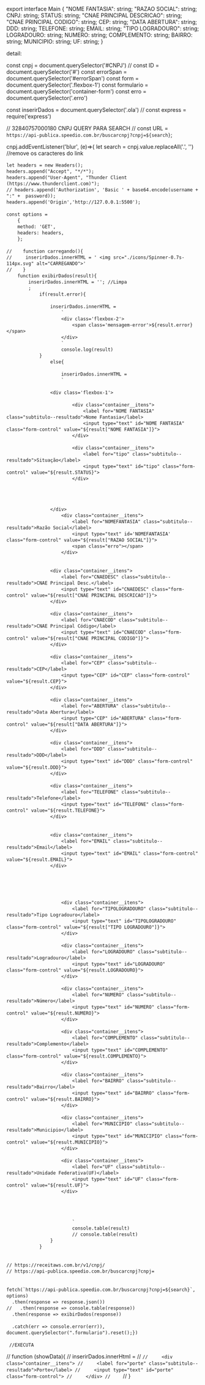 export interface Main {
    "NOME FANTASIA":            string;
    "RAZAO SOCIAL":             string;
    CNPJ:                       string;
    STATUS:                     string;
    "CNAE PRINCIPAL DESCRICAO": string;
    "CNAE PRINCIPAL CODIGO":    string;
    CEP:                        string;
    "DATA ABERTURA":            string;
    DDD:                        string;
    TELEFONE:                   string;
    EMAIL:                      string;
    "TIPO LOGRADOURO":          string;
    LOGRADOURO:                 string;
    NUMERO:                     string;
    COMPLEMENTO:                string;
    BAIRRO:                     string;
    MUNICIPIO:                  string;
    UF:                         string;
}

detail:























const cnpj = document.querySelector('#CNPJ')
// const ID = document.querySelector('#')
const errorSpan = document.querySelector('#errorSpan')
const form = document.querySelector('.flexbox-1')
const formulario = document.querySelector('container-form')
const erro = document.querySelector('.erro')


const inserirDados = document.querySelector('.ola')
// const express = require('express')

// 32840757000180 CNPJ QUERY PARA SEARCH
// const URL = `https://api-publica.speedio.com.br/buscarcnpj?cnpj=${search}`;



cnpj.addEventListener('blur', (e)=>{
    let search = cnpj.value.replaceAll('.', '') //remove os caracteres do link
    




 
    let headers = new Headers();
    headers.append("Accept", "*/*");
    headers.append("User-Agent", "Thunder Client (https://www.thunderclient.com)");
    // headers.append('Authorization', 'Basic ' + base64.encode(username + ":" +  password));
    headers.append('Origin','http://127.0.0.1:5500');

    const options = 
        {
        method: 'GET', 
        headers: headers,
        };

    //    function carregando(){
    //     inserirDados.innerHTML = ' <img src="./icons/Spinner-0.7s-114px.svg" alt="CARREGANDO">'
    //    }
        function exibirDados(result){
            inserirDados.innerHTML = ''; //Limpa
            ;
                if(result.error){

                    inserirDados.innerHTML = 
                        `
                        <div class='flexbox-2'>
                            <span class='mensagem-error'>${result.error}</span>
                        </div>
                        `
                        console.log(result)
                }
                    else{
                        
                        inserirDados.innerHTML = 
                        ` 
                
                    <div class='flexbox-1'>
                    
                            <div class="container__itens">
                                <label for="NOME FANTASIA" class="subtitulo--resultado">Nome Fantasia</label>
                                <input type="text" id="NOME FANTASIA" class="form-control" value="${result["NOME FANTASIA"]}">
                            </div>

                            <div class="container__itens">
                                <label for="tipo" class="subtitulo--resultado">Situação</label>
                                <input type="text" id="tipo" class="form-control" value="${result.STATUS}">
                            </div>  
                    
                
                    
                        
                    </div>
                        <div class="container__itens">
                            <label for="NOMEFANTASIA" class="subtitulo--resultado">Razão Social</label>
                            <input type="text" id='NOMEFANTASIA' class="form-control" value="${result["RAZAO SOCIAL"]}">
                            <span class="erro"></span>
                        </div>
                        
                    
                    <div class="container__itens">
                        <label for="CNAEDESC" class="subtitulo--resultado">CNAE Principal Desc.</label>
                        <input type="text" id="CNAEDESC" class="form-control" value="${result["CNAE PRINCIPAL DESCRICAO"]}">
                    </div>

                    <div class="container__itens">
                        <label for="CNAECOD" class="subtitulo--resultado">CNAE Principal Código</label>
                        <input type="text" id="CNAECOD" class="form-control" value="${result["CNAE PRINCIPAL CODIGO"]}">
                    </div>

                    <div class="container__itens">
                        <label for="CEP" class="subtitulo--resultado">CEP</label>
                        <input type="CEP" id="CEP" class="form-control" value="${result.CEP}">
                    </div>

                    <div class="container__itens">
                        <label for="ABERTURA" class="subtitulo--resultado">Data Abertura</label>
                        <input type="CEP" id="ABERTURA" class="form-control" value="${result["DATA ABERTURA"]}">
                    </div>
                
                    <div class="container__itens">
                        <label for="DDD" class="subtitulo--resultado">DDD</label>
                        <input type="text" id="DDD" class="form-control" value="${result.DDD}">
                    </div>

                    <div class="container__itens">
                        <label for="TELEFONE" class="subtitulo--resultado">Telefone</label>
                        <input type="text" id="TELEFONE" class="form-control" value="${result.TELEFONE}">
                    </div>


                    <div class="container__itens">
                        <label for="EMAIL" class="subtitulo--resultado">Email</label>
                        <input type="text" id="EMAIL" class="form-control" value="${result.EMAIL}">
                    </div>

                

                    

                        <div class="container__itens">
                            <label for="TIPOLOGRADOURO" class="subtitulo--resultado">Tipo Logradouro</label>
                            <input type="text" id="TIPOLOGRADOURO" class="form-control" value="${result["TIPO LOGRADOURO"]}">
                        </div>

                        <div class="container__itens">
                            <label for="LOGRADOURO" class="subtitulo--resultado">Logradouro</label>
                            <input type="text" id="LOGRADOURO" class="form-control" value="${result.LOGRADOURO}">
                        </div>

                        <div class="container__itens">
                            <label for="NUMERO" class="subtitulo--resultado">Número</label>
                            <input type="text" id="NUMERO" class="form-control" value="${result.NUMERO}">
                        </div>

                        <div class="container__itens">
                            <label for="COMPLEMENTO" class="subtitulo--resultado">Complemento</label>
                            <input type="text" id="COMPLEMENTO" class="form-control" value="${result.COMPLEMENTO}">
                        </div>

                        <div class="container__itens">
                            <label for="BAIRRO" class="subtitulo--resultado">Bairro</label>
                            <input type="text" id="BAIRRO" class="form-control" value="${result.BAIRRO}">
                        </div>

                        <div class="container__itens">
                            <label for="MUNICIPIO" class="subtitulo--resultado">Municipio</label>
                            <input type="text" id="MUNICIPIO" class="form-control" value="${result.MUNICIPIO}">
                        </div>

                        <div class="container__itens">
                            <label for="UF" class="subtitulo--resultado">Unidade Federativa(UF)</label>
                            <input type="text" id="UF" class="form-control" value="${result.UF}">
                        </div>


                    
                
                            `
                            console.table(result)
                            // console.table(result)
                    }
                }


    // https://receitaws.com.br/v1/cnpj/
    // https://api-publica.speedio.com.br/buscarcnpj?cnpj=

    
    fetch(`https://api-publica.speedio.com.br/buscarcnpj?cnpj=${search}`, options)
      .then(response => response.json())
    //   .then(response => console.table(response))
      .then(response => exibirDados(response))
      
      .catch(err => console.error(err)), document.querySelector(".formulario").reset();})
        
     //EXECUTA

// function (showData){
//     inserirDados.innerHtml = 
//     `
//     <div class="container__itens">
//     <label for="porte" class="subtitulo--resultado">Porte</label>
//     <input type="text" id="porte" class="form-control">
//     </div>
//     `
// }


